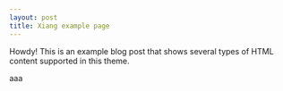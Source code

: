 ```yaml
---
layout: post
title: Xiang example page
---
```



<div class="message">
  Howdy! This is an example blog post that shows several types of HTML content supported in this theme.
</div>

aaa
